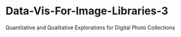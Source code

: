 # Data-Vis-For-Image-Libraries-3
Quantitative and Qualitative Explorations for Digital Photo Collections
